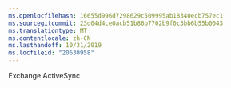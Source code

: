 ```yaml
---
ms.openlocfilehash: 16655d996d7298629c509995ab18340ecb757ec1
ms.sourcegitcommit: 23d04d4ce0acb51b86b7702b9f0c3bb6b55b0043
ms.translationtype: MT
ms.contentlocale: zh-CN
ms.lasthandoff: 10/31/2019
ms.locfileid: "20630958"
---
```

<Token xmlns:xlink="http://www.w3.org/1999/xlink">Exchange ActiveSync</Token>